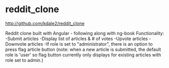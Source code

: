 # reddit_clone

http://github.com/kdale2/reddit_clone

Reddit clone built with Angular - following along with ng-book
Functionality:
-Submit articles
-Display list of articles & # of votes
-Upvote articles
-Downvote articles
-If role is set to "administrator", there is an option to press flag article button 
(note: when a new article is submitted, the default role is 'user' so flag button currently only displays for existing articles with role set to admin.)
